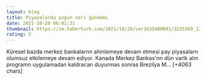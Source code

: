 ```yaml
--- 
layout: blog
title: Piyasalarda yoğun veri gündemi
date: 2021-10-28 06:01:31
thumbnail: https://im.haberturk.com/2021/10/28/ver1635400891/3235369_1200x627.jpg
rating: 5
---
```

Küresel bazda merkez bankalarnn ahinlemeye devam etmesi pay piyasalarn olumsuz etkilemeye devam ediyor. Kanada Merkez Bankas'nn dün varlk alm programn uygulamadan kaldracan duyurmas sonras Brezilya M… [+4063 chars]